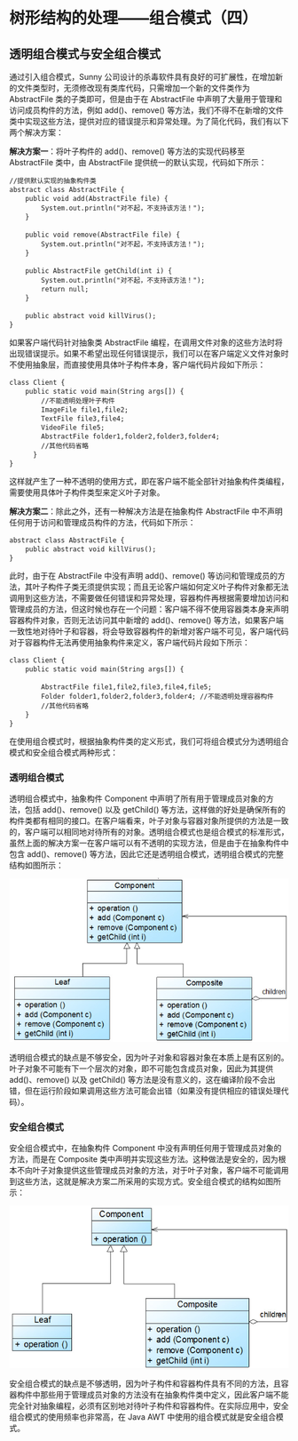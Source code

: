 # 树形结构的处理——组合模式（四）  

## 透明组合模式与安全组合模式  

通过引入组合模式，Sunny 公司设计的杀毒软件具有良好的可扩展性，在增加新的文件类型时，无须修改现有类库代码，只需增加一个新的文件类作为 AbstractFile 类的子类即可，但是由于在 AbstractFile 中声明了大量用于管理和访问成员构件的方法，例如 add()、remove() 等方法，我们不得不在新增的文件类中实现这些方法，提供对应的错误提示和异常处理。为了简化代码，我们有以下两个解决方案：  

**解决方案一**：将叶子构件的 add()、remove() 等方法的实现代码移至 AbstractFile 类中，由 AbstractFile 提供统一的默认实现，代码如下所示：  

```
//提供默认实现的抽象构件类
abstract class AbstractFile {
	public void add(AbstractFile file) {
		System.out.println("对不起，不支持该方法！");
	}
	
	public void remove(AbstractFile file) {
		System.out.println("对不起，不支持该方法！");
	}
	
	public AbstractFile getChild(int i) {
		System.out.println("对不起，不支持该方法！");
		return null;
	}
	
	public abstract void killVirus();
}
```

如果客户端代码针对抽象类 AbstractFile 编程，在调用文件对象的这些方法时将出现错误提示。如果不希望出现任何错误提示，我们可以在客户端定义文件对象时不使用抽象层，而直接使用具体叶子构件本身，客户端代码片段如下所示：

```
class Client {
	public static void main(String args[]) {
        //不能透明处理叶子构件
		ImageFile file1,file2;
		TextFile file3,file4;
		VideoFile file5;
		AbstractFile folder1,folder2,folder3,folder4;
        //其他代码省略
      }
}

```

这样就产生了一种不透明的使用方式，即在客户端不能全部针对抽象构件类编程，需要使用具体叶子构件类型来定义叶子对象。  

**解决方案二**：除此之外，还有一种解决方法是在抽象构件 AbstractFile 中不声明任何用于访问和管理成员构件的方法，代码如下所示：  

```
abstract class AbstractFile {
	public abstract void killVirus();
}
```

此时，由于在 AbstractFile 中没有声明 add()、remove() 等访问和管理成员的方法，其叶子构件子类无须提供实现；而且无论客户端如何定义叶子构件对象都无法调用到这些方法，不需要做任何错误和异常处理，容器构件再根据需要增加访问和管理成员的方法，但这时候也存在一个问题：客户端不得不使用容器类本身来声明容器构件对象，否则无法访问其中新增的 add()、remove() 等方法，如果客户端一致性地对待叶子和容器，将会导致容器构件的新增对客户端不可见，客户端代码对于容器构件无法再使用抽象构件来定义，客户端代码片段如下所示：  

```
class Client {  
    public static void main(String args[]) {  
          
        AbstractFile file1,file2,file3,file4,file5;  
        Folder folder1,folder2,folder3,folder4; //不能透明处理容器构件  
        //其他代码省略  
    }  
}  
```

在使用组合模式时，根据抽象构件类的定义形式，我们可将组合模式分为透明组合模式和安全组合模式两种形式：  

### 透明组合模式

透明组合模式中，抽象构件 Component 中声明了所有用于管理成员对象的方法，包括 add()、remove() 以及 getChild() 等方法，这样做的好处是确保所有的构件类都有相同的接口。在客户端看来，叶子对象与容器对象所提供的方法是一致的，客户端可以相同地对待所有的对象。透明组合模式也是组合模式的标准形式，虽然上面的解决方案一在客户端可以有不透明的实现方法，但是由于在抽象构件中包含 add()、remove() 等方法，因此它还是透明组合模式，透明组合模式的完整结构如图所示：  

![透明组合模式结构图](images/1347030625_8865.jpg)

透明组合模式的缺点是不够安全，因为叶子对象和容器对象在本质上是有区别的。叶子对象不可能有下一个层次的对象，即不可能包含成员对象，因此为其提供 add()、remove() 以及 getChild() 等方法是没有意义的，这在编译阶段不会出错，但在运行阶段如果调用这些方法可能会出错（如果没有提供相应的错误处理代码）。  

### 安全组合模式

安全组合模式中，在抽象构件 Component 中没有声明任何用于管理成员对象的方法，而是在 Composite 类中声明并实现这些方法。这种做法是安全的，因为根本不向叶子对象提供这些管理成员对象的方法，对于叶子对象，客户端不可能调用到这些方法，这就是解决方案二所采用的实现方式。安全组合模式的结构如图所示：  

![安全组合模式结构图](images/1347030697_3976.jpg)   

安全组合模式的缺点是不够透明，因为叶子构件和容器构件具有不同的方法，且容器构件中那些用于管理成员对象的方法没有在抽象构件类中定义，因此客户端不能完全针对抽象编程，必须有区别地对待叶子构件和容器构件。在实际应用中，安全组合模式的使用频率也非常高，在 Java AWT 中使用的组合模式就是安全组合模式。
